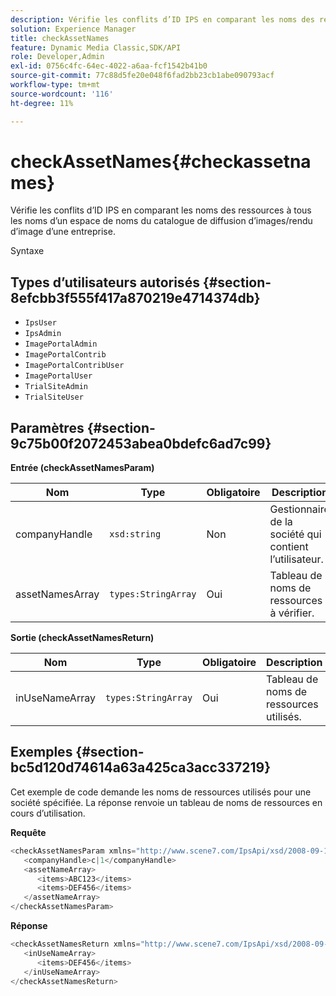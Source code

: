 ```yaml
---
description: Vérifie les conflits d’ID IPS en comparant les noms des ressources à tous les noms d’un espace de noms du catalogue de diffusion d’images/rendu d’image d’une entreprise.
solution: Experience Manager
title: checkAssetNames
feature: Dynamic Media Classic,SDK/API
role: Developer,Admin
exl-id: 0756c4fc-64ec-4022-a6aa-fcf1542b41b0
source-git-commit: 77c88d5fe20e048f6fad2bb23cb1abe090793acf
workflow-type: tm+mt
source-wordcount: '116'
ht-degree: 11%

---
```


# checkAssetNames{#checkassetnames}

Vérifie les conflits d’ID IPS en comparant les noms des ressources à tous les noms d’un espace de noms du catalogue de diffusion d’images/rendu d’image d’une entreprise.

Syntaxe

## Types d’utilisateurs autorisés {#section-8efcbb3f555f417a870219e4714374db}

* `IpsUser`
* `IpsAdmin`
* `ImagePortalAdmin`
* `ImagePortalContrib`
* `ImagePortalContribUser`
* `ImagePortalUser`
* `TrialSiteAdmin`
* `TrialSiteUser`

## Paramètres {#section-9c75b00f2072453abea0bdefc6ad7c99}

**Entrée (checkAssetNamesParam)**

| Nom | Type | Obligatoire | Description |
|---|---|---|---|
| companyHandle | `xsd:string` | Non | Gestionnaire de la société qui contient l’utilisateur. |
| assetNamesArray | `types:StringArray` | Oui | Tableau de noms de ressources à vérifier. |

**Sortie (checkAssetNamesReturn)**

| Nom | Type | Obligatoire | Description |
|---|---|---|---|
| inUseNameArray | `types:StringArray` | Oui | Tableau de noms de ressources utilisés. |

## Exemples {#section-bc5d120d74614a63a425ca3acc337219}

Cet exemple de code demande les noms de ressources utilisés pour une société spécifiée. La réponse renvoie un tableau de noms de ressources en cours d’utilisation.

**Requête**

```java
<checkAssetNamesParam xmlns="http://www.scene7.com/IpsApi/xsd/2008-09-10">
   <companyHandle>c|1</companyHandle>
   <assetNameArray>
      <items>ABC123</items>
      <items>DEF456</items>
   </assetNameArray>
</checkAssetNamesParam>
```

**Réponse**

```java
<checkAssetNamesReturn xmlns="http://www.scene7.com/IpsApi/xsd/2008-09-10">
   <inUseNameArray>
      <items>DEF456</items>
   </inUseNameArray>
</checkAssetNamesReturn>
```
